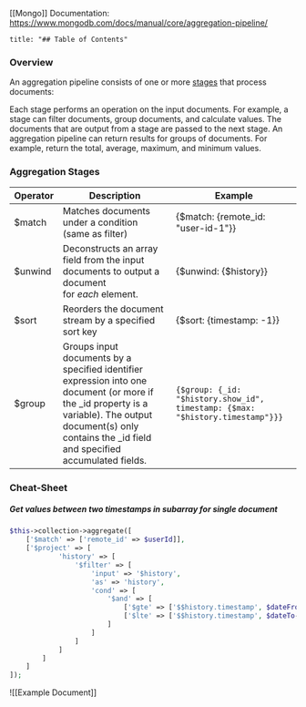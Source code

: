 [[Mongo]]
Documentation: https://www.mongodb.com/docs/manual/core/aggregation-pipeline/
``` toc
title: "## Table of Contents"
```
### Overview 
An aggregation pipeline consists of one or more [stages](https://www.mongodb.com/docs/manual/reference/operator/aggregation-pipeline/#std-label-aggregation-pipeline-operator-reference) that process documents:

Each stage performs an operation on the input documents. For example, a stage can filter documents, group documents, and calculate values. The documents that are output from a stage are passed to the next stage. An aggregation pipeline can return results for groups of documents. For example, return the total, average, maximum, and minimum values.

###  Aggregation Stages

| Operator | Description | Example |
| --- | --- | --- |
| $match | Matches documents under a condition (same as filter) | {\$match: {remote_id: "user-id-1"}} |
| $unwind | Deconstructs an array field from the input documents to output a document for _each_ element. | {\$unwind: {\$history}} |
| $sort | Reorders the document stream by a specified sort key | {\$sort: {timestamp: -1}} |
|  \$group | Groups input documents by a specified identifier expression into one document (or more if the \_id property is a variable). The output document(s) only contains the \_id field and specified accumulated fields. | `{$group: {_id: "$history.show_id", timestamp: {$max: "$history.timestamp"}}}` |

### Cheat-Sheet

##### Get values between two timestamps in subarray for single document
``` php
$this->collection->aggregate([  
    ['$match' => ['remote_id' => $userId]],  
    ['$project' => [  
	        'history' => [  
	            '$filter' => [  
	                'input' => '$history',  
	                'as' => 'history',  
	                'cond' => [  
	                    '$and' => [  
	                        ['$gte' => ['$$history.timestamp', $dateFrom->getTimestamp()]],  
	                        ['$lte' => ['$$history.timestamp', $dateTo->getTimestamp()]]  
	                    ]                
					]            
				]
			]    
		]
	]
]);
```

![[Example Document]]